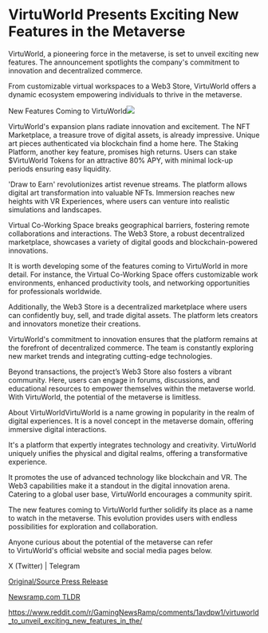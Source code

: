# VirtuWorld Presents Exciting New Features in the Metaverse

VirtuWorld, a pioneering force in the metaverse, is set to unveil exciting new features. The announcement spotlights the company's commitment to innovation and decentralized commerce.

From customizable virtual workspaces to a Web3 Store, VirtuWorld offers a dynamic ecosystem empowering individuals to thrive in the metaverse.

New Features Coming to VirtuWorld![](https://api.blockchainwire.io/uploads/BlockAdventureSRL/editor_image/c800b1e1-005f-4826-8ece-8b1ec13f436d.jpeg)

VirtuWorld's expansion plans radiate innovation and excitement. The NFT Marketplace, a treasure trove of digital assets, is already impressive. Unique art pieces authenticated via blockchain find a home here. The Staking Platform, another key feature, promises high returns. Users can stake $VirtuWorld Tokens for an attractive 80% APY, with minimal lock-up periods ensuring easy liquidity.

'Draw to Earn' revolutionizes artist revenue streams. The platform allows digital art transformation into valuable NFTs. Immersion reaches new heights with VR Experiences, where users can venture into realistic simulations and landscapes.

Virtual Co-Working Space breaks geographical barriers, fostering remote collaborations and interactions. The Web3 Store, a robust decentralized marketplace, showcases a variety of digital goods and blockchain-powered innovations.

It is worth developing some of the features coming to VirtuWorld in more detail. For instance, the Virtual Co-Working Space offers customizable work environments, enhanced productivity tools, and networking opportunities for professionals worldwide.

Additionally, the Web3 Store is a decentralized marketplace where users can confidently buy, sell, and trade digital assets. The platform lets creators and innovators monetize their creations.

VirtuWorld's commitment to innovation ensures that the platform remains at the forefront of decentralized commerce. The team is constantly exploring new market trends and integrating cutting-edge technologies.

Beyond transactions, the project’s Web3 Store also fosters a vibrant community. Here, users can engage in forums, discussions, and educational resources to empower themselves within the metaverse world. With VirtuWorld, the potential of the metaverse is limitless.

About VirtuWorldVirtuWorld is a name growing in popularity in the realm of digital experiences. It is a novel concept in the metaverse domain, offering immersive digital interactions.

It's a platform that expertly integrates technology and creativity. VirtuWorld uniquely unifies the physical and digital realms, offering a transformative experience.

It promotes the use of advanced technology like blockchain and VR. The Web3 capabilities make it a standout in the digital innovation arena. Catering to a global user base, VirtuWorld encourages a community spirit.

The new features coming to VirtuWorld further solidify its place as a name to watch in the metaverse. This evolution provides users with endless possibilities for exploration and collaboration.

Anyone curious about the potential of the metaverse can refer to VirtuWorld's official website and social media pages below.

X (Twitter) | Telegram 

[Original/Source Press Release](https://blockchainwire.io/press-release/virtuworld-presents-exciting-new-features-in-the-metaverse)
                    

[Newsramp.com TLDR](None) 

https://www.reddit.com/r/GamingNewsRamp/comments/1avdpw1/virtuworld_to_unveil_exciting_new_features_in_the/
